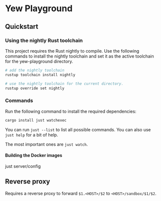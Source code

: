 # Yew Playground

## Quickstart

### Using the nightly Rust toolchain

This project requires the Rust nightly to compile.
Use the following commands to install the nightly toolchain and set it as the active toolchain for the yew-playground directory.

```bash
# add the nightly toolchain
rustup toolchain install nightly

# use the nightly toolchain for the current directory.
rustup override set nightly
```

### Commands

Run the following command to install the required dependencies:

```bash
cargo install just watchexec
```

You can run `just --list` to list all possible commands.
You can also use `just help` for a bit of help.

The most important ones are `just watch`.

#### Building the Docker images

just server/config


## Reverse proxy

<!-- TODO -->

Requires a reverse proxy to forward `$1.<HOST>/$2` to `<HOST>/sandbox/$1/$2`.
